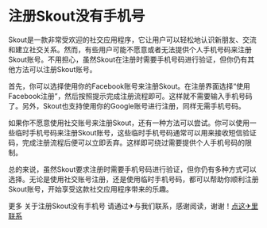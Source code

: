 # 注册Skout没有手机号

Skout是一款非常受欢迎的社交应用程序，它让用户可以轻松地认识新朋友、交流和建立社交关系。然而，有些用户可能不愿意或者无法提供个人手机号码来注册Skout账号。不用担心，虽然Skout在注册时需要手机号码进行验证，但你仍有其他方法可以注册Skout账号。

首先，你可以选择使用你的Facebook账号来注册Skout。在注册界面选择“使用Facebook注册”，然后按照提示完成注册流程即可。这样就不需要输入手机号码了。另外，Skout也支持使用你的Google账号进行注册，同样无需手机号码。

如果你不愿意使用社交账号来注册Skout，还有一种方法可以尝试。你可以使用一些临时手机号码来注册Skout账号，这些临时手机号码通常可以用来接收短信验证码，完成注册流程后便可以立即丢弃。这样即可绕过需要提供个人手机号码的限制。

总的来说，虽然Skout要求注册时需要手机号码进行验证，但你仍有多种方式可以选择。无论是使用社交账号注册，还是使用临时手机号码，都可以帮助你顺利注册Skout账号，开始享受这款社交应用程序带来的乐趣。

更多 关于注册Skout没有手机号 请通过✈与我们联系，感谢阅读，谢谢！[点这✈里联系](https://www.k02.cc)